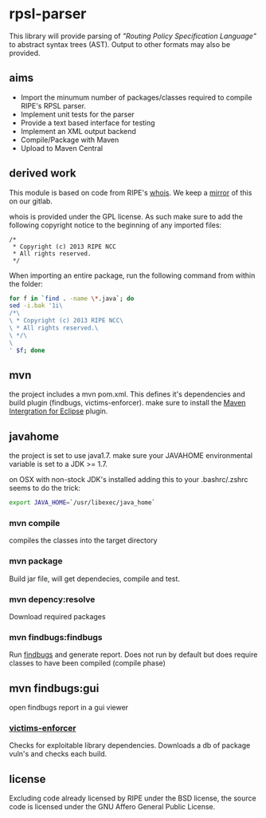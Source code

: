 # rpsl-parser
This library will provide parsing of _"Routing Policy Specification Language"_ to  abstract syntax trees (AST). Output to other formats may also be provided.

## aims
 + Import the minumum number of packages/classes required to compile RIPE's RPSL parser.
 + Implement unit tests for the parser
 + Provide a text based interface for testing
 + Implement an XML output backend
 + Compile/Package with Maven
 + Upload to Maven Central

## derived work
This module is based on code from RIPE's [whois](https://github.com/RIPE-NCC/whois). We keep a [mirror](https://gitlab.cecs.anu.edu.au/abn-comp3100/ripe-whois-client) of this on our gitlab.

whois is provided under the GPL license. As such make sure to add the following copyright notice to the beginning of any imported files:

    /*
     * Copyright (c) 2013 RIPE NCC
     * All rights reserved.
     */

When importing an entire package, run the following command from within the folder:

```bash
for f in `find . -name \*.java`; do                                                       ⏎
sed -i.bak '1i\
/*\
\ * Copyright (c) 2013 RIPE NCC\
\ * All rights reserved.\
\ */\
\
' $f; done
```

## mvn
the project includes a mvn pom.xml. This defines it's dependencies and build plugin (findbugs, victims-enforcer).
make sure to install the [Maven Intergration for Eclipse](http://www.eclipse.org/m2e/) plugin.

## javahome
the project is set to use java1.7. make sure your JAVAHOME environmental variable is set to a JDK >= 1.7.

on OSX with non-stock JDK's installed adding this to your .bashrc/.zshrc seems to do the trick:
```bash
export JAVA_HOME=`/usr/libexec/java_home`
```

### mvn compile
compiles the classes into the target directory

### mvn package
Build jar file, will get dependecies, compile and test.

### mvn depency:resolve
Download required packages

### mvn findbugs:findbugs
Run [findbugs](https://github.com/h3xstream/find-sec-bugs/wiki/Maven-configuration) and generate report. Does not run by default but does require classes to have been compiled (compile phase)

## mvn findbugs:gui
open findbugs report in a gui viewer

### [victims-enforcer](https://github.com/victims/victims-enforcer)
Checks for exploitable library dependencies. Downloads a db of package vuln's and checks each build.

## license
Excluding code already licensed by RIPE under the BSD license, the source code is licensed under the GNU Affero General Public License.
